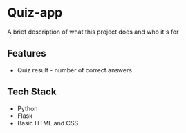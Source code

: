 
# Quiz-app

A brief description of what this project does and who it's for


## Features

- Quiz result - number of correct answers


## Tech Stack

- Python
- Flask
- Basic HTML and CSS

